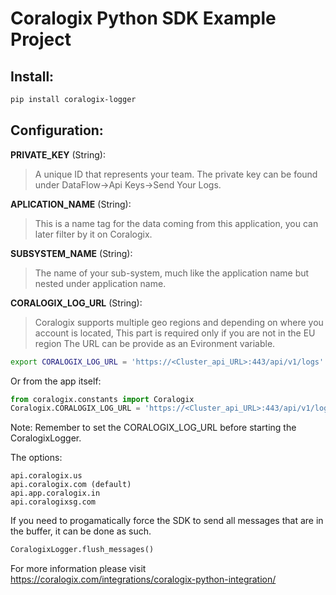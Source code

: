 # Coralogix Python SDK Example Project

## Install:
```bash
pip install coralogix-logger
```

## Configuration:

**PRIVATE_KEY** (String): 
> A unique ID that represents your team. The private key can be found under DataFlow->Api Keys->Send Your Logs. 

**APLICATION_NAME** (String): 
>This is a name tag for the data coming from this application, you can later filter by it on Coralogix.

**SUBSYSTEM_NAME** (String): 
>The name of your sub-system, much like the application name but nested under application name.

**CORALOGIX_LOG_URL** (String):
>Coralogix supports multiple geo regions and depending on where you account is located, 
>This part is required only if you are not in the EU region
>The URL can be provide as an Evironment variable.
```bash
export CORALOGIX_LOG_URL = 'https://<Cluster_api_URL>:443/api/v1/logs'
```
Or from the app itself:
```python
from coralogix.constants import Coralogix
Coralogix.CORALOGIX_LOG_URL = 'https://<Cluster_api_URL>:443/api/v1/logs'
```
Note: Remember to set the CORALOGIX_LOG_URL before starting the CoralogixLogger.

The options:
```
api.coralogix.us 
api.coralogix.com (default)
api.app.coralogix.in
api.coralogixsg.com
```

If you need to progamatically force the SDK to send all messages that are in the buffer, it can be done as such.
```python
CoralogixLogger.flush_messages()
```

For more information please visit https://coralogix.com/integrations/coralogix-python-integration/
